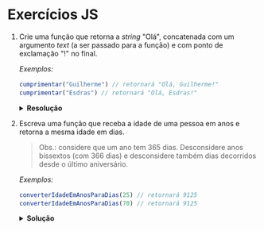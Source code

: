 # Exercícios JS

1. Crie uma função que retorna a *string* "Olá", concatenada com um argumento *text* (a ser passado para a função) e com ponto de exclamação "!" no final.
    
    *Exemplos:*
    ```js
    cumprimentar("Guilherme") // retornará "Olá, Guilherme!"
    cumprimentar("Esdras") // retornará "Olá, Esdras!"
    ```
    <details closed>
    <summary><strong>Resolução</strong></summary>

    - <strong>Método 1:</strong> <br>
      <a href="./soluções/1/1.js"><img src="./soluções/1/1.png" width="600" /><a>
    
    - <strong>Método 2:</strong> <br>
      <a href="./soluções/1/1_v2.js"><img src="./soluções/1/1_v2.png" width="600" /><a>
    
    - <strong>Método 3:</strong> <br>
      <a href="./soluções/1/1_v3.js"><img src="./soluções/1/1_v3.png" width="600" /><a>
    
    - <strong>Método 4:</strong> <br>
      <a href="./soluções/1/1_v4.js"><img src="./soluções/1/1_v4.png" width="600" /><a>
    
    </details>

2. Escreva uma função que receba a idade de uma pessoa em anos e retorna a mesma idade em dias.
    > Obs.: considere que um ano tem 365 dias. Desconsidere anos bissextos (com 366 dias) e desconsidere também dias decorridos desde o último aniversário.

    *Exemplos:*
    ```js
    converterIdadeEmAnosParaDias(25) // retornará 9125
    converterIdadeEmAnosParaDias(70) // retornará 9125
    ```

    <details closed>

    <summary><strong>Solução</strong></summary>

    <strong>Método 1:</strong>

    <a href="./soluções/2/2.js"><img src="./soluções/2/2.png" width="600" /><a>
    
    <strong>Método 2:</strong>

    <a href="./soluções/2/2_v2.js"><img src="./soluções/2/2_v2.png" width="600" /><a>

    </details>

